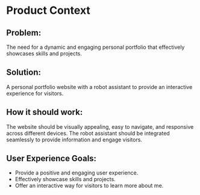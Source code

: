 # Product Context

## Problem:
The need for a dynamic and engaging personal portfolio that effectively showcases skills and projects.

## Solution:
A personal portfolio website with a robot assistant to provide an interactive experience for visitors.

## How it should work:
The website should be visually appealing, easy to navigate, and responsive across different devices. The robot assistant should be integrated seamlessly to provide information and engage visitors.

## User Experience Goals:
- Provide a positive and engaging user experience.
- Effectively showcase skills and projects.
- Offer an interactive way for visitors to learn more about me.
